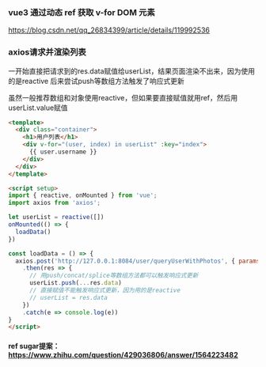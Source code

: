 ### vue3 通过动态 ref 获取 v-for DOM 元素
https://blog.csdn.net/qq_26834399/article/details/119992536

### axios请求并渲染列表
一开始直接把请求到的res.data赋值给userList，结果页面渲染不出来，因为使用的是reactive
后来尝试push等数组方法触发了响应式更新

虽然一般推荐数组和对象使用reactive，但如果要直接赋值就用ref，然后用userList.value赋值

```html
<template>
  <div class="container">
    <h1>用户列表</h1>
    <div v-for="(user, index) in userList" :key="index">
      {{ user.username }}
    </div>
  </div>
</template>

<script setup>
import { reactive, onMounted } from 'vue';
import axios from 'axios';

let userList = reactive([])
onMounted(() => {
  loadData()
})

const loadData = () => {
  axios.post('http://127.0.0.1:8084/user/queryUserWithPhotos', { params: {} })
    .then(res => {
      // 用push/concat/splice等数组方法都可以触发响应式更新
      userList.push(...res.data)
      // 直接赋值不能触发响应式更新，因为用的是reactive
      // userList = res.data
    })
    .catch(e => console.log(e))
}
</script>
```

#### ref sugar提案：https://www.zhihu.com/question/429036806/answer/1564223482